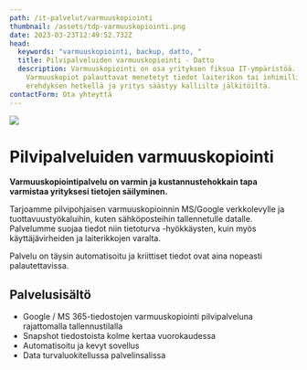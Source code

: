 ```yaml
---
path: /it-palvelut/varmuuskopiointi
thumbnail: /assets/tdp-varmuuskopiointi.png
date: 2023-03-23T12:49:52.732Z
head:
  keywords: "varmuuskopiointi, backup, datto, "
  title: Pilvipalveluiden varmuuskopiointi - Datto
  description: Varmuuskopiointi on osa yrityksen fiksua IT-ympäristöä.
    Varmuuskopiot palauttavat menetetyt tiedot laiterikon tai inhimillisen
    erehdyksen hetkellä ja yritys säästyy kalliilta jälkitöiltä.
contactForm: Ota yhteyttä
---
```

![](/assets/tdp-varmuuskopiointi.png)

# Pilvipalveluiden varmuuskopiointi

**Varmuuskopiointipalvelu on varmin ja kustannustehokkain tapa varmistaa yrityksesi tietojen säilyminen.**

Tarjoamme pilvipohjaisen varmuuskopioinnin MS/Google verkkolevylle ja tuottavuustyökaluihin, kuten sähköposteihin tallennetulle datalle. Palvelumme suojaa tiedot niin tietoturva -hyökkäysten, kuin myös käyttäjävirheiden ja laiterikkojen varalta.

Palvelu on täysin automatisoitu ja kriittiset tiedot ovat aina nopeasti palautettavissa.

## Palvelusisältö

* Google / MS 365-tiedostojen varmuuskopiointi pilvipalveluna rajattomalla tallennustilalla
* Snapshot tiedostoista kolme kertaa vuorokaudessa
* Automatisoitu ja kevyt sovellus
* Data turvaluokitellussa palvelinsalissa


